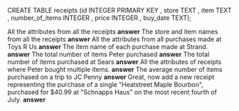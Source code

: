 CREATE TABLE receipts (id INTEGER PRIMARY KEY , store  TEXT , item TEXT , number_of_items INTEGER , price INTEGER , buy_date TEXT);


All the attributes from all the receipts
**answer**
The store and item names from all the receipts
**answer**
All the attributes from all purchases made at Toys R Us
**answer**
The item name of each purchase made at Strand.
**answer**
The total number of items Peter purchased
**answer**
The total number of items purchased at Sears
**answer**
All the attributes of receipts where Peter bought multiple items.
**answer**
The average number of items purchased on a trip to JC Penny
**answer**
Great, now add a new receipt representing the purchase of a single "Heatstreet Maple Bourbon", purchased for $40.99 at "Schnapps Haus" on the most recent fourth of July.
**answer**
